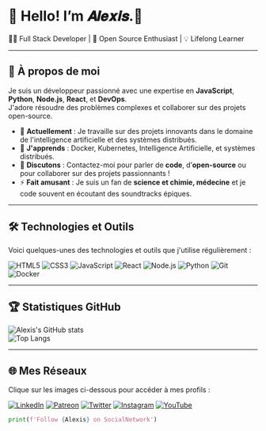 # 👋 Hello! I’m 𝑨𝒍𝒆𝒙𝒊𝒔.🧪

👨‍💻 Full Stack Developer | 🚀 Open Source Enthusiast | 💡 Lifelong Learner  

---

## 🌟 À propos de moi

Je suis un développeur passionné avec une expertise en **JavaScript**, **Python**, **Node.js**, **React**, et **DevOps**.  
J'adore résoudre des problèmes complexes et collaborer sur des projets open-source.

- 🔭 **Actuellement** : Je travaille sur des projets innovants dans le domaine de l'intelligence artificielle et des systèmes distribués.  
- 🌱 **J'apprends** : Docker, Kubernetes, Intelligence Artificielle, et systèmes distribués.  
- 💬 **Discutons** : Contactez-moi pour parler de **code**, d’**open-source** ou pour collaborer sur des projets passionnants !  
- ⚡ **Fait amusant** : Je suis un fan de **science et chimie, médecine** et je code souvent en écoutant des soundtracks épiques.  

---

## 🛠️ Technologies et Outils

Voici quelques-unes des technologies et outils que j'utilise régulièrement :  

![HTML5](https://img.shields.io/badge/-HTML5-E34F26?style=flat-square&logo=html5&logoColor=white)
![CSS3](https://img.shields.io/badge/-CSS3-1572B6?style=flat-square&logo=css3)
![JavaScript](https://img.shields.io/badge/-JavaScript-F7DF1E?style=flat-square&logo=javascript&logoColor=black)
![React](https://img.shields.io/badge/-React-61DAFB?style=flat-square&logo=react&logoColor=black)
![Node.js](https://img.shields.io/badge/-Node.js-339933?style=flat-square&logo=node.js&logoColor=white)
![Python](https://img.shields.io/badge/-Python-3776AB?style=flat-square&logo=python&logoColor=white)
![Git](https://img.shields.io/badge/-Git-F05032?style=flat-square&logo=git&logoColor=white)
![Docker](https://img.shields.io/badge/-Docker-2496ED?style=flat-square&logo=docker&logoColor=white)

---

## 🏆 Statistiques GitHub

![Alexis's GitHub stats](https://github-readme-stats.vercel.app/api?username=ayzox95&show_icons=true&theme=chartreuse-dark)  
![Top Langs](https://github-readme-stats.vercel.app/api/top-langs/?username=ayzox95&layout=compact&theme=chartreuse-dark)  

---

## 🌐 Mes Réseaux

Clique sur les images ci-dessous pour accéder à mes profils :

[![LinkedIn](https://img.icons8.com/ios-filled/50/0077b5/linkedin.png)](https://www.linkedin.com/in/alexis-roger-a284b0209/)
[![Patreon](https://img.icons8.com/ios-filled/50/FF424D/patreon.png)](https://www.patreon.com/c/AlexisRoger)
[![Twitter](https://img.icons8.com/ios-filled/50/00ACEE/twitter.png)](https://x.com/ayzox95)
[![Instagram](https://img.icons8.com/ios-filled/50/9C27B0/instagram.png)](https://www.instagram.com/ayzox_show/)
[![YouTube](https://img.icons8.com/ios-filled/50/D32F2F/youtube-play.png)](https://www.youtube.com/@alexis_rog)

```python
print(f'Follow {Alexis} on SocialNetwork')
